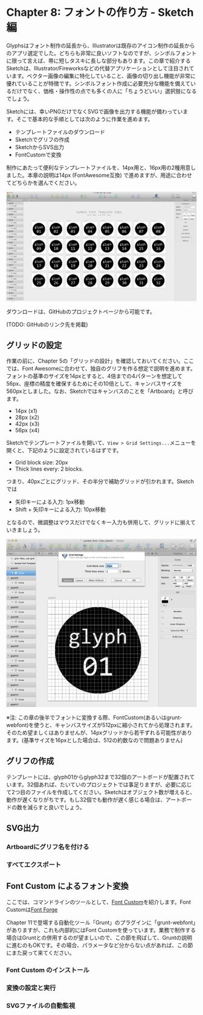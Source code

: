 # Chapter 8: フォントの作り方 - Sketch 編

Glyphsはフォント制作の延長から、Illustratorは既存のアイコン制作の延長からのアプリ選定でした。どちらも非常に良いソフトなのですが、シンボルフォントに限って言えば、帯に短しタスキに長しな部分もあります。この章で紹介するSketchは、Illustrator/Fireworksなどの代替アプリケーションとして注目されています。ベクター画像の編集に特化していること、画像の切り出し機能が非常に優れていることが特徴です。シンボルフォント作成に必要充分な機能を備えているだけでなく、価格・操作性の点でも多くの人に「ちょうどいい」選択肢になるでしょう。

Sketchには、幸いPNGだけでなくSVGで画像を出力する機能が備わっています。そこで基本的な手順としては次のように作業を進めます。

- テンプレートファイルのダウンロード
- Sketchでグリフの作成
- SketchからSVS出力
- FontCustomで変換

制作にあたって便利なテンプレートファイルを、14px用と、16px用の2種用意しました。本章の説明は14px (FontAwesome互換) で進めますが、用途に合わせてどちらかを選んでください。

![テンプレート](../images/sketch-symbol-template.png)

ダウンロードは、GitHubのプロジェクトページから可能です。

(TODO: GitHubのリンク先を掲載)


## グリッドの設定

作業の前に、Chapter 5の「グリッドの設計」を確認しておいてください。ここでは、Font Awesomeに合わせて、独自のグリフを作る想定で説明を進めます。フォントの基準のサイズを14pxとすると、4倍までの4パターンを想定して56px、座標の精度を確保するためにその10倍として、キャンバスサイズを560pxとしました。なお、Sketchではキャンバスのことを「Artboard」と呼びます。

- 14px (x1)
- 28px (x2)
- 42px (x3)
- 56px (x4)

Sketchでテンプレートファイルを開いて、`View > Grid Settings...`メニューを開くと、下記のように設定されているはずです。

- Grid block size: 20px
- Thick lines every: 2 blocks.

つまり、40pxごとにグリッド、その半分で補助グリッドが引かれます。Sketchでは

- 矢印キーによる入力: 1px移動
- Shift + 矢印キーによる入力: 10px移動

となるので、微調整はマウスだけでなくキー入力も併用して、グリッドに揃えていきましょう。

![グリッドの設定](../images/sketch-grid-setting.png)

※注: この章の後半でフォントに変換する際、FontCustom(あるいはgrunt-webfont)を使うと、キャンバスサイズが512pxに縮小されてから処理されます。そのため望ましくはありませんが、14pxグリッドから若干ずれる可能性があります。(基準サイズを16pxとした場合は、512の約数なので問題ありません)


## グリフの作成

テンプレートには、glyph01からglyph32まで32個のアートボードが配置されています。32個あれば、たいていのプロジェクトでは事足りますが、必要に応じて2つ目のファイルを作成してください。Sketchはオブジェクト数が増えると、動作が遅くなりがちです。もし32個でも動作が遅く感じる場合は、アートボードの数を減らすと良いでしょう。




## SVG出力

### Artboardにグリフ名を付ける


### すべてエクスポート


## Font Custom によるフォント変換

ここでは、コマンドラインのツールとして、[Font Custom]()を紹介します。Font Customは[Font Forge](http://fontforge.org/)

Chapter 11で登場する自動化ツール「Grunt」のプラグインに「grunt-webfont」がありますが、これも内部的にはFont Customを使っています。業務で制作する場合はGruntとの併用するのが望ましいので、この節を飛ばして、Gruntの説明に進むのもOKです。その場合、パラメータなど分からない点があれば、この節にまた戻って来てください。

### Font Custom のインストール


### 変換の設定と実行


### SVGファイルの自動監視

